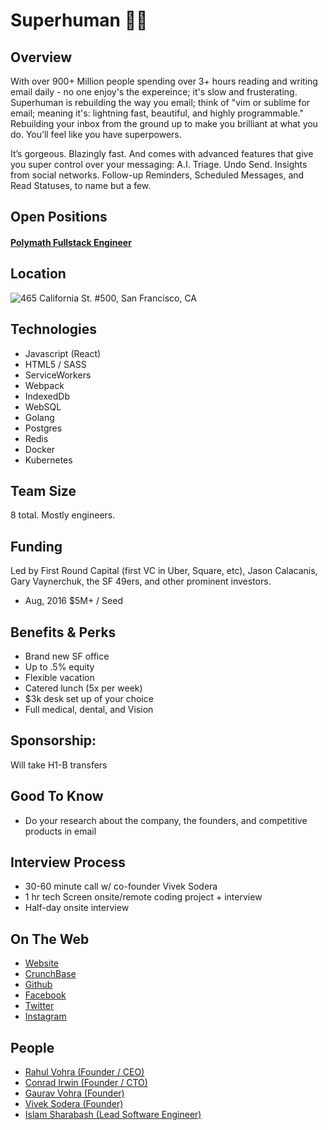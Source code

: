 # Superhuman 💪📧

## Overview
With over 900+ Million people spending over 3+ hours reading and writing email daily - no one enjoy's the expereince; it's slow and frusterating. Superhuman is rebuilding the way you email; think of "vim or sublime for email; meaning it's: lightning fast, beautiful, and highly programmable." Rebuilding your inbox from the ground up to make you brilliant at what you do. You’ll feel like you have superpowers.

It’s gorgeous. Blazingly fast. And comes with advanced features that give you super control over your messaging: A.I. Triage. Undo Send. Insights from social networks. Follow-up Reminders, Scheduled Messages, and Read Statuses, to name but a few.

## Open Positions
#### [Polymath Fullstack Engineer](https://github.com/the31337/jobs/blob/master/superhuman/polymath-fullstack-engineer.md)

## Location
![465 California St. #500, San Francisco, CA](http://maps.googleapis.com/maps/api/staticmap?center=365+California+St,+San+Francisco,+CA&zoom=13&scale=false&size=600x300&maptype=roadmap&format=png&visual_refresh=true&markers=size:mid%7Ccolor:0xff0000%7Clabel:1%7C365+California+St,+San+Francisco,+CA)  

## Technologies
+ Javascript (React)
+ HTML5 / SASS
+ ServiceWorkers
+ Webpack
+ IndexedDb
+ WebSQL
+ Golang
+ Postgres
+ Redis
+ Docker
+ Kubernetes

## Team Size
8 total.  Mostly engineers.

## Funding
Led by First Round Capital (first VC in Uber, Square, etc), Jason Calacanis, Gary Vaynerchuk, the SF 49ers, and other prominent investors.
+ Aug, 2016	$5M+ / Seed

## Benefits & Perks
+ Brand new SF office
+ Up to .5% equity
+ Flexible vacation
+ Catered lunch (5x per week)
+ $3k desk set up of your choice
+ Full medical, dental, and Vision

## Sponsorship:
Will take H1-B transfers

## Good To Know
+ Do your research about the company, the founders, and competitive products in email

## Interview Process
+ 30-60 minute call w/ co-founder Vivek Sodera
+ 1 hr tech Screen onsite/remote coding project + interview
+ Half-day onsite interview

## On The Web
+ [Website](http://superhuman.com)
+ [CrunchBase](https://www.crunchbase.com/organization/superhuman)
+ [Github](https://github.com/superhuman)
+ [Facebook](https://www.facebook.com/SuperhumanCo/)
+ [Twitter](https://twitter.com/superhumanco)
+ [Instagram](https://www.instagram.com/superhumanco/)

## People
+ [Rahul Vohra (Founder / CEO)](https://www.linkedin.com/in/rahulvohra)
+ [Conrad Irwin (Founder / CTO)](https://www.linkedin.com/in/conradirwin)
+ [Gaurav Vohra (Founder)](https://www.linkedin.com/in/gvohra)
+ [Vivek Sodera (Founder)](https://www.linkedin.com/in/vsodera)
+ [Islam Sharabash (Lead Software Engineer)](https://www.linkedin.com/in/isharabash)
